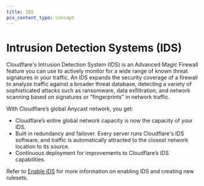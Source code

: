 ```yaml
---
title: IDS
pcx_content_type: concept
---
```


# Intrusion Detection Systems (IDS)

Cloudflare's Intrusion Detection System (IDS) is an Advanced Magic Firewall feature you can use to actively monitor for a wide range of known threat signatures in your traffic. An IDS expands the security coverage of a firewall to analyze traffic against a broader threat database, detecting a variety of sophisticated attacks such as ransomware, data exfiltration, and network scanning based on signatures or “fingerprints” in network traffic.

With Cloudflare’s global Anycast network, you get:

- Cloudflare’s entire global network capacity is now the capacity of your IDS.
- Built in redundancy and failover. Every server runs Cloudflare's IDS software, and traffic is automatically attracted to the closest network location to its source.
- Continuous deployment for improvements to Cloudflare’s IDS capabilities.

Refer to [Enable IDS](/magic-firewall/how-to/enable-ids/) for more information on enabling IDS and creating new rulesets.